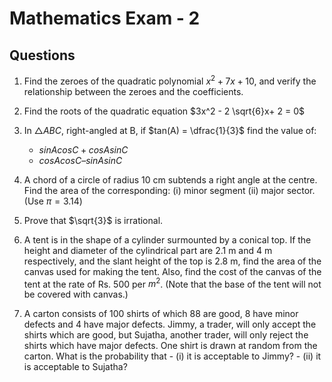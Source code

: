 # Mathematics Exam - 2

## Questions

1. Find the zeroes of the quadratic polynomial $x^2+ 7x + 10$, and verify the relationship between the zeroes and the coefficients.
2. Find the roots of the quadratic equation $3x^2 - 2 \sqrt{6}x+ 2 = 0$
3.  In $\triangle ABC$, right-angled at B, if $tan(A) = \dfrac{1}{3}$ find the value of:
      - $sin A cos C + cos A sin C$
      - $cos A cos C – sin A sin C$

4.   A chord of a circle of radius 10 cm subtends a right angle at the centre. Find the area of the corresponding: (i) minor segment (ii) major sector. (Use $\pi = 3.14$)
5.   Prove that $\sqrt{3}$ is irrational.
6.   A tent is in the shape of a cylinder surmounted by a conical top. If the height and diameter of the cylindrical part are 2.1 m and 4 m respectively, and the slant height of the top is 2.8 m, find the area of the canvas used for making the tent. Also, find the cost of the canvas of the tent at the rate of Rs. 500 per $m^2$. (Note that the base of the tent will not be covered with canvas.)
7. A carton consists of 100 shirts of which 88 are good, 8 have minor defects and 4 have major defects. Jimmy, a trader, will only accept the shirts which are good, but Sujatha, another trader, will only reject the shirts which have major defects. One shirt is drawn at random from the carton. What is the probability that
         -  (i) it is acceptable to Jimmy?
         -  (ii) it is acceptable to Sujatha?
